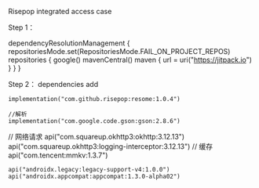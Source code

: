 Risepop integrated access case

Step 1：

dependencyResolutionManagement {
    repositoriesMode.set(RepositoriesMode.FAIL_ON_PROJECT_REPOS)
    repositories {
        google()
        mavenCentral()
        maven { url = uri("https://jitpack.io") }
    }
}

Step 2： dependencies add

    implementation("com.github.risepop:resome:1.0.4")

    //解析
    implementation("com.google.code.gson:gson:2.8.6")
//    网络请求
    api("com.squareup.okhttp3:okhttp:3.12.13")
    api("com.squareup.okhttp3:logging-interceptor:3.12.13")
//    缓存
    api("com.tencent:mmkv:1.3.7")

    api("androidx.legacy:legacy-support-v4:1.0.0")
    api("androidx.appcompat:appcompat:1.3.0-alpha02")
